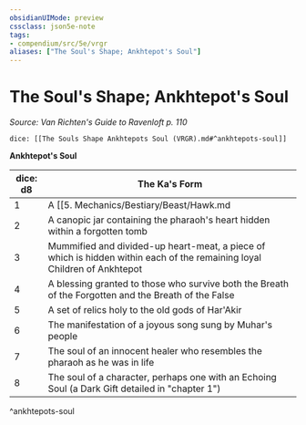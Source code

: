 ```yaml
---
obsidianUIMode: preview
cssclass: json5e-note
tags:
- compendium/src/5e/vrgr
aliases: ["The Soul's Shape; Ankhtepot's Soul"]
---
```

# The Soul's Shape; Ankhtepot's Soul
*Source: Van Richten's Guide to Ravenloft p. 110* 

`dice: [[The Souls Shape Ankhtepots Soul (VRGR).md#^ankhtepots-soul]]`

**Ankhtepot's Soul**

| dice: d8 | The Ka's Form |
|----------|---------------|
| 1 | A [[5. Mechanics/Bestiary/Beast/Hawk.md|hawk]] or [[5. Mechanics/Bestiary/Beast/Giant Eagle.md|giant eagle]] that tirelessly circles the sun. |
| 2 | A canopic jar containing the pharaoh's heart hidden within a forgotten tomb |
| 3 | Mummified and divided-up heart-meat, a piece of which is hidden within each of the remaining loyal Children of Ankhtepot |
| 4 | A blessing granted to those who survive both the Breath of the Forgotten and the Breath of the False |
| 5 | A set of relics holy to the old gods of Har'Akir |
| 6 | The manifestation of a joyous song sung by Muhar's people |
| 7 | The soul of an innocent healer who resembles the pharaoh as he was in life |
| 8 | The soul of a character, perhaps one with an Echoing Soul (a Dark Gift detailed in "chapter 1") |
^ankhtepots-soul